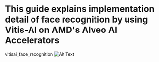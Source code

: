 # This guide explains implementation detail of face recognition by using Vitis-AI on AMD's Alveo AI Accelerators

vitisai_face_recognition
![Alt Text](./images/fr_tomcruise_sample.gif)
